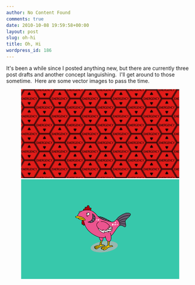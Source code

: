 ```yaml
---
author: No Content Found
comments: true
date: 2010-10-08 19:59:58+00:00
layout: post
slug: oh-hi
title: Oh, Hi
wordpress_id: 186
---
```


It's been a while since I posted anything new, but there are currently three
post drafts and another concept languishing.  I'll get around to those
sometime.  Here are some vector images to pass the time.

<figure>
    <img src="/images/2010/EMERGENCY-2048x1152.jpg" />
    <img src="/images/2010/chicken-salmon.png" />
</figure>

